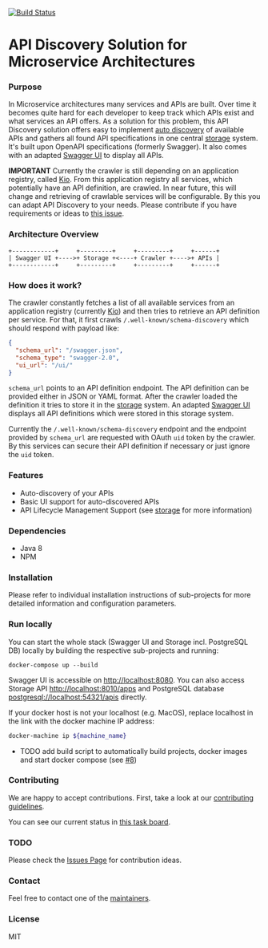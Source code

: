 [![Build Status](https://travis-ci.org/zalando-incubator/api-discovery.svg?branch=master)](https://travis-ci.org/zalando-incubator/api-discovery)

# API Discovery Solution for Microservice Architectures

### Purpose

In Microservice architectures many services and APIs are built. Over time it becomes quite hard for each developer to keep track which APIs exist and what services an API offers. As a solution for this problem, this API Discovery solution offers easy to implement [auto discovery](https://github.com/zalando-incubator/api-discovery/tree/master/crawler) of available APIs and gathers all found API specifications in one central [storage](https://github.com/zalando-incubator/api-discovery/tree/master/storage) system. It's built upon OpenAPI specifications (formerly Swagger). It also comes with an adapted [Swagger UI](swagger-ui/) to display all APIs.

**IMPORTANT** Currently the crawler is still depending on an application registry, called [Kio](https://github.com/zalando-stups/kio). From this application registry all services, which potentially have an API definition, are crawled. In near future, this will change and retrieving of crawlable services will be configurable. By this you can adapt API Discovery to your needs. Please contribute if you have requirements or ideas to [this issue](https://github.com/zalando-incubator/api-discovery/issues/2).


### Architecture Overview

    +------------+     +---------+     +---------+     +------+
    | Swagger UI +---->+ Storage +<----+ Crawler +---->+ APIs |
    +------------+     +---------+     +---------+     +------+


### How does it work?

The crawler constantly fetches a list of all available services from an application registry
(currently [Kio](https://github.com/zalando-stups/kio)) and then tries to retrieve an API definition per service.
For that, it first crawls `/.well-known/schema-discovery` which should respond with payload like:

  ```json
  {
    "schema_url": "/swagger.json",
    "schema_type": "swagger-2.0",
    "ui_url": "/ui/"
  }
  ```

`schema_url` points to an API definition endpoint. The API definition can be provided either in JSON or YAML format.
After the crawler loaded the definition it tries to store it in the [storage](storage/) system. An adapted
[Swagger UI](swagger-ui/) displays all API definitions which were stored in this storage system.

Currently the `/.well-known/schema-discovery` endpoint and the endpoint provided by `schema_url` are requested
with OAuth `uid` token by the crawler. By this services can secure their API definition if necessary or just ignore
the `uid` token.

### Features

- Auto-discovery of your APIs
- Basic UI support for auto-discovered APIs
- API Lifecycle Management Support (see [storage](storage/) for more information)


### Dependencies

- Java 8
- NPM

### Installation

Please refer to individual installation instructions of sub-projects for more detailed information and configuration parameters.


### Run locally

You can start the whole stack (Swagger UI and Storage incl. PostgreSQL DB) locally by building the respective sub-projects and running:
```
docker-compose up --build
```

Swagger UI is accessible on <http://localhost:8080>. You can also access Storage API <http://localhost:8010/apps> and PostgreSQL database <postgresql://localhost:54321/apis> directly.

If your docker host is not your localhost (e.g. MacOS), replace localhost in the link with the docker machine IP address:
```bash
docker-machine ip ${machine_name}
```

- TODO add build script to automatically build projects, docker images and start docker compose (see [#8](https://github.com/zalando-incubator/api-discovery/issues/8))


### Contributing

We are happy to accept contributions. First, take a look at our [contributing guidelines](CONTRIBUTING.md).

You can see our current status in [this task board](https://github.com/zalando-incubator/api-discovery/projects/1).


### TODO

Please check the [Issues Page](https://github.com/zalando-incubator/api-discovery/issues)
for contribution ideas.


### Contact

Feel free to contact one of the [maintainers](MAINTAINERS).


### License

MIT
